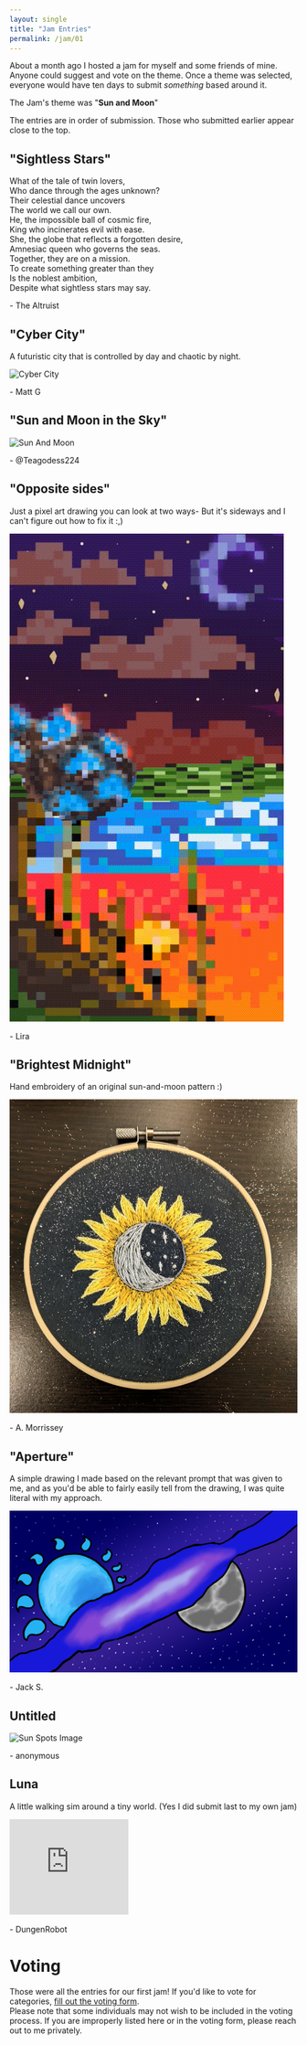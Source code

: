 ```yaml
---
layout: single
title: "Jam Entries"
permalink: /jam/01
---
```


About a month ago I hosted a jam for myself and some friends of mine. Anyone could suggest and vote on the theme. Once a theme was selected, everyone would have ten days to submit *something* based around it.

The Jam's theme was "**Sun and Moon**"

The entries are in order of submission. Those who submitted earlier appear close to the top.

## "Sightless Stars"

What of the tale of twin lovers,\
Who dance through the ages unknown?\
Their celestial dance uncovers\
The world we call our own.\
He, the impossible ball of cosmic fire,\
King who incinerates evil with ease.\
She, the globe that reflects a forgotten desire,\
Amnesiac queen who governs the seas.\
Together, they are on a mission.\
To create something greater than they\
Is the noblest ambition,\
Despite what sightless stars may say.

\- The Altruist 

## "Cyber City"

A futuristic city that is controlled by day and chaotic by night.

![Cyber City](/assets/jam/1/CyberCity.jpg)

\- Matt G

## "Sun and Moon in the Sky"

![Sun And Moon](/assets/jam/1/jam_Sun_And_Moon.png)

\- @Teagodess224

## "Opposite sides"

Just a pixel art drawing you can look at two ways- But it's sideways and I can't figure out how to fix it :,)

![Yest](/assets/jam/1/Yest.gif)

\- Lira

## "Brightest Midnight"

Hand embroidery of an original sun-and-moon pattern :)

![Embroidered](/assets/jam/1/Embroidery.jpg)

\- A. Morrissey

## "Aperture"

A simple drawing I made based on the relevant prompt that was given to me, and as you'd be able to fairly easily tell from the drawing, I was quite literal with my approach.

![Aperture](/assets/jam/1/Aperture.png)

\- Jack S.

## Untitled

![Sun Spots Image](/assets/jam/1/SunSpots.PNG)

\- anonymous

## Luna

A little walking sim around a tiny world. (Yes I did submit last to my own jam)

<iframe src="https://itch.io/embed/1892070?bg_color=000000&amp;fg_color=ccdbda&amp;link_color=eee335&amp;border_color=333333" width="208" height="167" frameborder="0"><a href="https://dungenrobot.itch.io/luna">Luna by DungenRobot</a></iframe>

\- DungenRobot

# Voting

Those were all the entries for our first jam! If you'd like to vote for categories, [fill out the voting form](https://forms.gle/3mvjXbpLwpH6pomq8).\
Please note that some individuals may not wish to be included in the voting process. If you are improperly listed here or in the voting form, please reach out to me privately. 